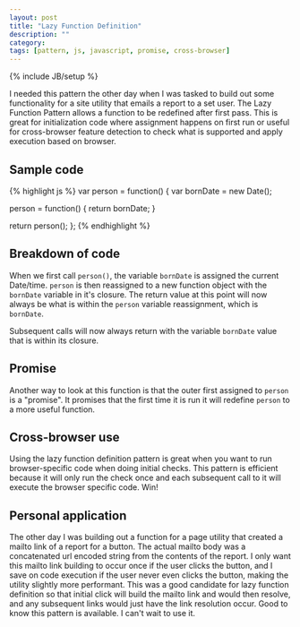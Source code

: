 ```yaml
---
layout: post
title: "Lazy Function Definition"
description: ""
category: 
tags: [pattern, js, javascript, promise, cross-browser]
---
```

{% include JB/setup %}

I needed this pattern the other day when I was tasked to build out some functionality for a site utility that emails a report to a set user. The Lazy Function Pattern allows a function to be redefined after first pass. This is great for initialization code where assignment happens on first run or useful for cross-browser feature detection to check what is supported and apply execution based on browser.

## Sample code

{% highlight js %}
var person = function() {
  var bornDate = new Date();

  person = function() {
      return bornDate;
  }

  return person();
};
{% endhighlight %}

## Breakdown of code

When we first call `person()`, the variable `bornDate` is assigned the current Date/time. `person` is then reassigned to a new function object with the `bornDate` variable in it's closure. The return value at this point will now always be what is within the `person` variable reassignment, which is `bornDate`.

Subsequent calls will now always return with the variable `bornDate` value that is within its closure.

## Promise

Another way to look at this function is that the outer first assigned to `person` is a "promise". It promises that the first time it is run it will redefine `person` to a more useful function.

## Cross-browser use

Using the lazy function definition pattern is great when you want to run browser-specific code when doing initial checks. This pattern is efficient because it will only run the check once and each subsequent call to it will execute the browser specific code. Win!


## Personal application

The other day I was building out a function for a page utility that created a mailto link of a report for a button. The actual mailto body was a concatenated url encoded string from the contents of the report. I only want this mailto link building to occur once if the user clicks the button, and I save on code execution if the user never even clicks the button, making the utility slightly more performant. This was a good candidate for lazy function definition so that initial click will build the mailto link and would then resolve, and any subsequent links would just have the link resolution occur. Good to know this pattern is available. I can't wait to use it.
